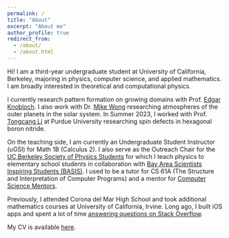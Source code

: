 ```yaml
---
permalink: /
title: "About"
excerpt: "About me"
author_profile: true
redirect_from: 
  - /about/
  - /about.html
---
```


Hi! I am a third-year undergraduate student at University of California, Berkeley, majoring in physics, computer science, and applied mathematics. I am broadly interested in theoretical and computational physics.
<!-- I have learned a wide breadth of quantitative subjects through my [coursework](/courses) and [research](/research). -->

I currently research pattern formation on growing domains with Prof. [Edgar Knobloch](https://physics.berkeley.edu/people/faculty/edgar-knobloch). I also work with Dr. [Mike Wong](https://w.astro.berkeley.edu/~mikewong/bio.php) researching atmospheres of the outer planets in the solar system. In Summer 2023, I worked with Prof. [Tongcang Li](https://sites.google.com/site/litongcang/) at Purdue University researching spin defects in hexagonal boron nitride.

<!-- , supported by the UC Berkeley Physics Innovators Initiative (Pi<sup>2</sup>)  and the Berkeley Physics-and-Astronomy Undergraduate Research Scholars (BPURS) Program -->
<!-- , supported by the Outer Planets Atmospheres Legacy (OPAL) Program -->
<!-- as part of a Research Experience for Undergraduates (REU) funded by the National Science Foundation. -->

On the teaching side, I am currently an Undergraduate Student Instructor (uGSI) for Math 1B (Calculus 2). I also serve as the Outreach Chair for the [UC Berkeley Society of Physics Students](https://sps.berkeley.edu) for which I teach physics to elementary school students in collaboration with [Bay Area Scientists Inspiring Students (BASIS)](https://crscience.org/educators/BASIS/). I used to be a tutor for CS 61A (The Structure and Interpretation of Computer Programs) and a mentor for [Computer Science Mentors](https://csmentors.berkeley.edu/#/).

Previously, I attended Corona del Mar High School and took additional mathematics courses at University of California, Irvine. Long ago, I built iOS apps and spent a lot of time [answering questions on Stack Overflow](https://stackoverflow.com/users/5644794/tktsubota).

My CV is available [here](/files/troy_tsubota_CV.pdf).